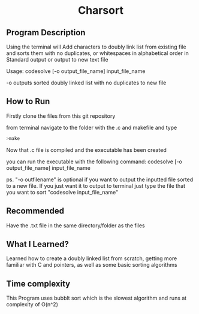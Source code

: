 <h1 align="center">Charsort</h1>

## Program Description

Using the terminal will Add characters to doubly link list from existing file and sorts them with no duplicates, or whitespaces in alphabetical order in Standard output or output to new text file

Usage: codesolve [-o output_file_name] input_file_name

 -o outputs sorted doubly linked list with no duplicates to new file

## How to Run

Firstly clone the files from this git repository

from terminal navigate to the folder with the .c and makefile and type
```python
>make
```
Now that .c file is compiled and the executable has been created

you can run the executable with the following command:
codesolve [-o output_file_name] input_file_name

ps. "-o outfilename" is optional if you want to output the inputted file sorted to a new file. 
If you just want it to output to terminal just type the file that you want to sort "codesolve input_file_name"

## Recommended
Have the .txt file in the same directory/folder as the files

## What I Learned?
Learned how to create a doubly linked list from scratch, getting more familiar with C and pointers, as well as some basic sorting algorithms

## Time complexity
This Program uses bubblt sort which is the slowest algorithm and runs at complexity of O(n^2) 